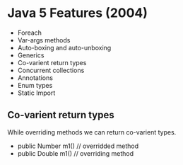 # Java 5 Features (2004)

- Foreach
- Var-args methods
- Auto-boxing and auto-unboxing
- Generics
- Co-varient return types
- Concurrent collections
- Annotations
- Enum types
- Static Import


## Co-varient return types
While overriding methods we can return co-varient types. 

- public Number m1() // overridded method
- public Double m1() // overriding method
